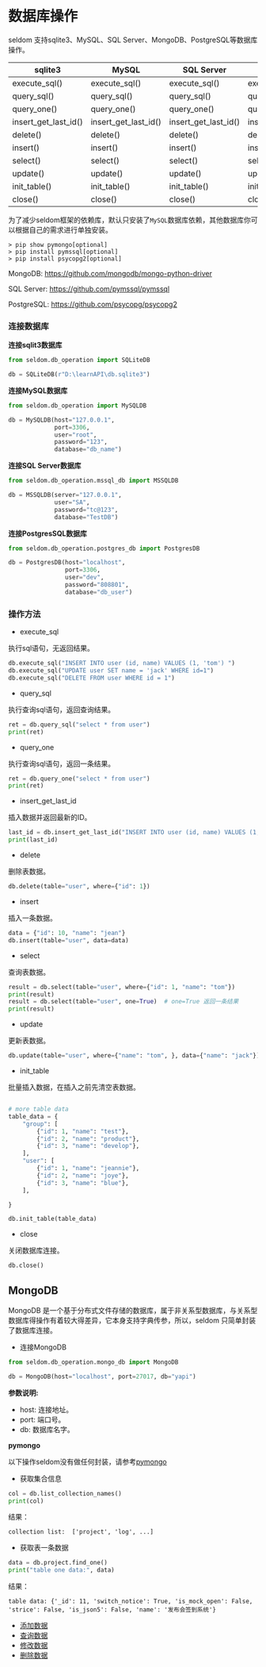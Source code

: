 # 数据库操作

seldom 支持sqlite3、MySQL、SQL Server、MongoDB、PostgreSQL等数据库操作。

| sqlite3              | MySQL                | SQL Server           | PostgreSQL           | 
|----------------------|----------------------|----------------------|----------------------|
| execute_sql()        | execute_sql()        | execute_sql()        | execute_sql()        |
| query_sql()          | query_sql()          | query_sql()          | query_sql()          |
| query_one()          | query_one()          | query_one()          | query_one()          |
| insert_get_last_id() | insert_get_last_id() | insert_get_last_id() | insert_get_last_id() |
| delete()             | delete()             | delete()             | delete()             |
| insert()             | insert()             | insert()             | insert()             |
| select()             | select()             | select()             | select()             |
| update()             | update()             | update()             | update()             |
| init_table()         | init_table()         | init_table()         | init_table()         |
| close()              | close()              | close()              | close()              |

为了减少seldom框架的依赖库，默认只安装了`MySQL`数据库依赖，其他数据库你可以根据自己的需求进行单独安装。

```shell
> pip show pymongo[optional]
> pip install pymssql[optional]
> pip install psycopg2[optional]
```

MongoDB: https://github.com/mongodb/mongo-python-driver

SQL Server: https://github.com/pymssql/pymssql

PostgreSQL: https://github.com/psycopg/psycopg2

### 连接数据库

__连接sqlit3数据库__

```py
from seldom.db_operation import SQLiteDB

db = SQLiteDB(r"D:\learnAPI\db.sqlite3")
```

__连接MySQL数据库__

```py
from seldom.db_operation import MySQLDB

db = MySQLDB(host="127.0.0.1",
             port=3306,
             user="root",
             password="123",
             database="db_name")
```

__连接SQL Server数据库__

```py
from seldom.db_operation.mssql_db import MSSQLDB

db = MSSQLDB(server="127.0.0.1",
             user="SA",
             password="tc@123",
             database="TestDB")
```

__连接PostgresSQL数据库__

```py
from seldom.db_operation.postgres_db import PostgresDB

db = PostgresDB(host="localhost",
                port=3306,
                user="dev",
                password="808801",
                database="db_user")
```

### 操作方法

* execute_sql

执行sql语句，无返回结果。

```python
db.execute_sql("INSERT INTO user (id, name) VALUES (1, 'tom') ")
db.execute_sql("UPDATE user SET name = 'jack' WHERE id=1")
db.execute_sql("DELETE FROM user WHERE id = 1")
```

* query_sql

执行查询sql语句，返回查询结果。

```python
ret = db.query_sql("select * from user")
print(ret)
```

* query_one

执行查询sql语句，返回一条结果。

```python
ret = db.query_one("select * from user")
print(ret)
```

* insert_get_last_id

插入数据并返回最新的ID。

```python
last_id = db.insert_get_last_id("INSERT INTO user (id, name) VALUES (1, 'tom') ")
print(last_id)
```

* delete

删除表数据。

```py
db.delete(table="user", where={"id": 1})
```

* insert

插入一条数据。

```py
data = {"id": 10, "name": "jean"}
db.insert(table="user", data=data)
```

* select

查询表数据。

```py
result = db.select(table="user", where={"id": 1, "name": "tom"})
print(result)
result = db.select(table="user", one=True)  # one=True 返回一条结果
print(result)
```

* update

更新表数据。

```py
db.update(table="user", where={"name": "tom", }, data={"name": "jack"})
```

* init_table

批量插入数据，在插入之前先清空表数据。

```py

# more table data
table_data = {
    "group": [
        {"id": 1, "name": "test"},
        {"id": 2, "name": "product"},
        {"id": 3, "name": "develop"},
    ],
    "user": [
        {"id": 1, "name": "jeannie"},
        {"id": 2, "name": "joye"},
        {"id": 3, "name": "blue"},
    ],

}

db.init_table(table_data)
```

* close

关闭数据库连接。

```py
db.close()
```

## MongoDB

MongoDB 是一个基于分布式文件存储的数据库，属于非关系型数据库，与关系型数据库得操作有着较大得差异，它本身支持字典传参，所以，seldom
只简单封装了数据库连接。

* 连接MongoDB

```python
from seldom.db_operation.mongo_db import MongoDB

db = MongoDB(host="localhost", port=27017, db="yapi")
```

__参数说明:__

* host: 连接地址。
* port: 端口号。
* db: 数据库名字。

__pymongo__

以下操作seldom没有做任何封装，请参考[pymongo](https://github.com/mongodb/mongo-python-driver)

* 获取集合信息

```python
col = db.list_collection_names()
print(col)
```

结果：

```shell
collection list:  ['project', 'log', ...]
```

* 获取表一条数据

```python
data = db.project.find_one()
print("table one data:", data)
```

结果：

```shell
table data: {'_id': 11, 'switch_notice': True, 'is_mock_open': False, 'strice': False, 'is_json5': False, 'name': '发布会签到系统'}
```

* [添加数据](https://www.runoob.com/python3/python-mongodb-insert-document.html)
* [查询数据](https://www.runoob.com/python3/python-mongodb-query-document.html)
* [修改数据](https://www.runoob.com/python3/python-mongodb-update-document.html)
* [删除数据](https://www.runoob.com/python3/python-mongodb-delete-document.html)


